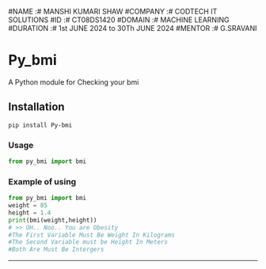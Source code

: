 #NAME :# MANSHI KUMARI SHAW
#COMPANY :# CODTECH IT SOLUTIONS
#ID :# CT08DS1420
#DOMAIN :# MACHINE LEARNING
#DURATION :# 1st JUNE 2024 to 30Th JUNE 2024
#MENTOR :# G.SRAVANI
# Py_bmi
A Python module for Checking your bmi

## Installation
```
pip install Py-bmi
```

### Usage
```py
from py_bmi import bmi
```

### Example of using
```py
from py_bmi import bmi
weight = 85
height = 1.4
print(bmi(weight,height))
# >> OH.. Noo.. You are Obesity
#The First Variable Must Be Weight In Kilograms 
#The Second Variable must be Height In Meters 
#Both Are Must Be Intergers 
```
---



